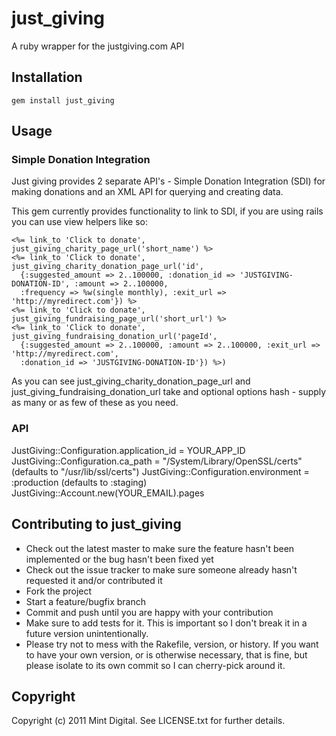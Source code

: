 just_giving
===========

A ruby wrapper for the justgiving.com API

Installation
------------

    gem install just_giving
    
Usage
-----

### Simple Donation Integration

Just giving provides 2 separate API's - Simple Donation Integration (SDI) for making donations and an XML API for querying and creating data.

This gem currently provides functionality to link to SDI, if you are using rails you can use view helpers like so:

    <%= link_to 'Click to donate', just_giving_charity_page_url('short_name') %>
    <%= link_to 'Click to donate', just_giving_charity_donation_page_url('id', 
      {:suggested_amount => 2..100000, :donation_id => 'JUSTGIVING-DONATION-ID', :amount => 2..100000, 
      :frequency => %w(single monthly), :exit_url => 'http://myredirect.com'}) %>
    <%= link_to 'Click to donate', just_giving_fundraising_page_url('short_url') %>
    <%= link_to 'Click to donate', just_giving_fundraising_donation_url('pageId', 
      {:suggested_amount => 2..100000, :amount => 2..100000, :exit_url => 'http://myredirect.com', 
      :donation_id => 'JUSTGIVING-DONATION-ID'}) %>)
    
As you can see just_giving_charity_donation_page_url and just_giving_fundraising_donation_url take and optional options hash - supply as many or as few of these as you need.

### API

JustGiving::Configuration.application_id = YOUR_APP_ID
JustGiving::Configuration.ca_path = "/System/Library/OpenSSL/certs" (defaults to "/usr/lib/ssl/certs")
JustGiving::Configuration.environment = :production (defaults to :staging)
JustGiving::Account.new(YOUR_EMAIL).pages


Contributing to just_giving
---------------------------
 
* Check out the latest master to make sure the feature hasn't been implemented or the bug hasn't been fixed yet
* Check out the issue tracker to make sure someone already hasn't requested it and/or contributed it
* Fork the project
* Start a feature/bugfix branch
* Commit and push until you are happy with your contribution
* Make sure to add tests for it. This is important so I don't break it in a future version unintentionally.
* Please try not to mess with the Rakefile, version, or history. If you want to have your own version, or is otherwise necessary, that is fine, but please isolate to its own commit so I can cherry-pick around it.

Copyright
---------

Copyright (c) 2011 Mint Digital. See LICENSE.txt for
further details.

